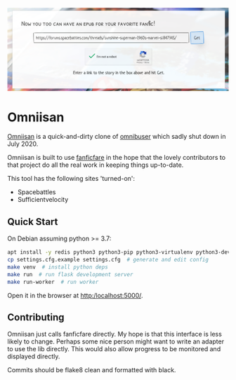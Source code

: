 ![header image](https://raw.githubusercontent.com/thisisreallyfrustrating/omniisan/master/readme-header.png)

# Omniisan

[Omniisan](https://omniisan.moe/) is a quick-and-dirty clone of
[omnibuser](http://www.omnibuser.com/) which sadly shut down in July
2020.

Omniisan is built to use
[fanficfare](https://github.com/JimmXinu/FanFicFare) in the hope that
the lovely contributors to that project do all the real work in
keeping things up-to-date.

This tool has the following sites 'turned-on':

- Spacebattles
- Sufficientvelocity

## Quick Start

On Debian assuming python >= 3.7:
```bash
apt install -y redis python3 python3-pip python3-virtualenv python3-dev build-essential  # Install system dependencies
cp settings.cfg.example settings.cfg  # generate and edit config
make venv  # install python deps
make run  # run flask development server
make run-worker  # run worker
```
Open it in the browser at [http:/localhost:5000/](http://localhost:5000/).

## Contributing

Omniisan just calls fanficfare directly. My hope is that this
interface is less likely to change. Perhaps some nice person might
want to write an adapter to use the lib directly. This would also allow progress to be monitored and displayed directly.

Commits should be flake8 clean and formatted with black.
